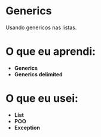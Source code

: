 # Generics
Usando genericos nas listas.
# O que eu aprendi:
* **Generics**
* **Generics delimited**
# O que eu usei:
* **List**
* **POO**
* **Exception**
